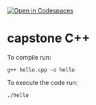 [![Open in Codespaces](https://classroom.github.com/assets/launch-codespace-2972f46106e565e64193e422d61a12cf1da4916b45550586e14ef0a7c637dd04.svg)](https://classroom.github.com/open-in-codespaces?assignment_repo_id=19073225)
# capstone C++

To compile run: 

```
g++ hello.cpp -o hello
```

To execute the code run:

```
./hello
```